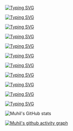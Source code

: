 [![Typing SVG](https://readme-typing-svg.herokuapp.com?font=Fira+Code&duration=1&color=2CF732&repeat=false&width=435&lines=root%40muhil%3A~%23+echo+%22%F0%9F%91%8B+Hi%2C+I'm+Muhil%22)](https://git.io/typing-svg)

[![Typing SVG](https://readme-typing-svg.herokuapp.com?font=Fira+Code&pause=1000&color=F73C27&repeat=false&width=435&lines=Cybersecurity+Student+%7C+Aspiring+Red+Teamer)](https://git.io/typing-svg)

[![Typing SVG](https://readme-typing-svg.herokuapp.com?font=Fira+Code&duration=1&color=2EF727&repeat=false&width=435&lines=root%40muhil%3A~%23+whoami)](https://git.io/typing-svg)

[![Typing SVG](https://readme-typing-svg.herokuapp.com?font=Fira+Code&color=F70707&repeat=false&width=435&lines=Offensive+Security+Enthusiast)](https://git.io/typing-svg)

[![Typing SVG](https://readme-typing-svg.herokuapp.com?font=Fira+Code&duration=1&color=2CF732&repeat=false&width=435&lines=root%40muhil%3A~%23+cat+skills.txt)](https://git.io/typing-svg)

[![Typing SVG](https://readme-typing-svg.herokuapp.com?font=Fira+Code&duration=2500&color=730EF7&multiline=true&repeat=false&width=435&lines=Penetration+Testing+;CTF+Player)](https://git.io/typing-svg)


[![Typing SVG](https://readme-typing-svg.herokuapp.com?font=Fira+Code&duration=2500&color=730EF7&multiline=true&repeat=false&width=435&lines=Network+Security;Script+Automation+for+pentesting)](https://git.io/typing-svg)


[![Typing SVG](https://readme-typing-svg.herokuapp.com?font=Fira+Code&duration=2500&color=730EF7&multiline=true&repeat=false&width=435&lines=PrivEsc;Expert+level+at+kali+tools)](https://git.io/typing-svg)



[![Typing SVG](https://readme-typing-svg.herokuapp.com?font=Fira+Code&duration=1&color=73F758&multiline=true&repeat=false&width=435&lines=root%40muhil%3A~%23+.%2Fcurrent_projects.sh)](https://git.io/typing-svg)

[![Typing SVG](https://readme-typing-svg.herokuapp.com?font=Fira+Code&duration=2500&color=1A1AF7&multiline=true&repeat=false&width=435&lines=%F0%9F%94%92+Learning+advanced+web+exploitation.;%F0%9F%A7%A9+Analyzing+real-world+breaches)](https://git.io/typing-svg)




[![Typing SVG](https://readme-typing-svg.herokuapp.com?font=Fira+Code&duration=1&color=98EDF7&multiline=true&repeat=false&width=435&lines=%F0%9F%93%AB+Email%3A+muhil%40example.com)](https://git.io/typing-svg)


![Muhil's GitHub stats](https://github-readme-stats.vercel.app/api?username=stag-nant&show_icons=true&theme=radical)

[![Muhil's github activity graph](https://github-readme-activity-graph.vercel.app/graph?username=stag-nant&theme=redical)](https://github.com/stag-nant/github-readme-activity-graph)
